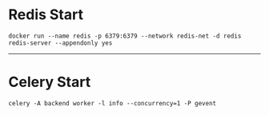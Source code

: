 # Redis Start

<pre><code>docker run --name redis -p 6379:6379 --network redis-net -d redis redis-server --appendonly yes</code></pre>


<hr>

# Celery Start

<pre><code>celery -A backend worker -l info --concurrency=1 -P gevent</code></pre>